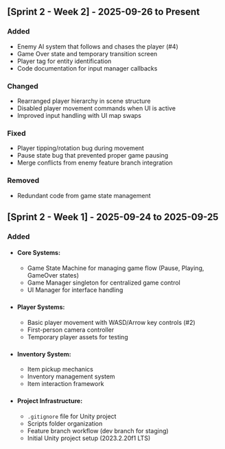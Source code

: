## \[Sprint 2 \- Week 2\] \- 2025-09-26 to Present

### Added

- Enemy AI system that follows and chases the player (\#4)  
- Game Over state and temporary transition screen  
- Player tag for entity identification  
- Code documentation for input manager callbacks

### Changed

- Rearranged player hierarchy in scene structure  
- Disabled player movement commands when UI is active  
- Improved input handling with UI map swaps

### Fixed

- Player tipping/rotation bug during movement  
- Pause state bug that prevented proper game pausing  
- Merge conflicts from enemy feature branch integration

### Removed

- Redundant code from game state management

## \[Sprint 2 \- Week 1\] \- 2025-09-24 to 2025-09-25

### Added

- #### **Core Systems:**

  - Game State Machine for managing game flow (Pause, Playing, GameOver states)  
  - Game Manager singleton for centralized game control  
  - UI Manager for interface handling

### 

- #### **Player Systems:**

  - Basic player movement with WASD/Arrow key controls (\#2)  
  - First-person camera controller  
  - Temporary player assets for testing

  ### 

- #### **Inventory System:**

  - Item pickup mechanics  
  - Inventory management system  
  - Item interaction framework

  ### 

- #### **Project Infrastructure:**

  - `.gitignore` file for Unity project  
  - Scripts folder organization  
  - Feature branch workflow (dev branch for staging)  
  - Initial Unity project setup (2023.2.20f1 LTS)

